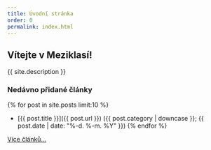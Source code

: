 ```yaml
---
title: Úvodní stránka
order: 0
permalink: index.html
---
```


## Vítejte v Meziklasí!

{{ site.description }}

### Nedávno přidané články
{% for post in site.posts limit:10 %}
- [{{ post.title }}]({{ post.url }}) ({{ post.category | downcase }}; {{ post.date | date: "%-d. %-m. %Y" }})
{% endfor %}

[Více článků...](/clanky/)
